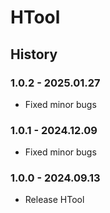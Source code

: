 ﻿# HTool

## History

### 1.0.2 - 2025.01.27

- Fixed minor bugs

### 1.0.1 - 2024.12.09

- Fixed minor bugs

### 1.0.0 - 2024.09.13

- Release HTool